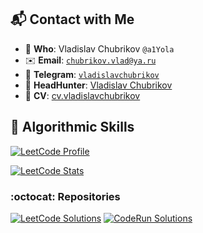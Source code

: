 ## 📬 Contact with Me

- 👤 **Who**: Vladislav Chubrikov `@a1Yola`
- ✉️ **Email**: [`chubrikov.vlad@ya.ru`](mailto:chubrikov.vlad@ya.ru)
- 💬 **Telegram**: [`vladislavchubrikov`](https://t.me/vladislavchubrikov)
- 👔 **HeadHunter**: [Vladislav Chubrikov](https://hh.ru/resume/41dd36abff0b0add4c0039ed1f4779536b754c)
- 📄 **CV**: [cv.vladislavchubrikov](https://drive.google.com/file/d/1rESshY59J-Fi6Q4I6v6mKY0gXP84ABQ3/view?usp=sharing)

## 🧠 Algorithmic Skills
[![LeetCode Profile](https://img.shields.io/badge/Profile-FFA116?logo=leetcode&logoColor=black)](https://leetcode.com/vladislavchubrikov/)

[![LeetCode Stats](https://leetcard.jacoblin.cool/vladislavchubrikov?theme=light&font=baloo&ext=heatmap&border=0)](https://leetcode.com/vladislavchubrikov/)
### :octocat: Repositories
[![LeetCode Solutions](https://img.shields.io/badge/LeetCode-FFA116?style=for-the-badge&logo=github&logoColor=white)](https://github.com/a1Yola/leet-code)
[![CodeRun Solutions](https://img.shields.io/badge/CodeRun-ff87ff?style=for-the-badge&logo=github&logoColor=1e1e1e)](https://github.com/a1Yola/coderun-solutions)
